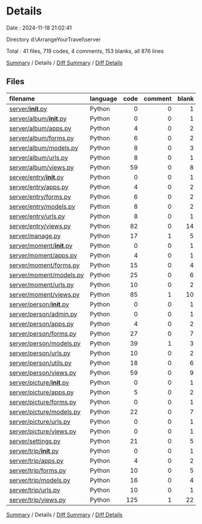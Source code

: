 # Details

Date : 2024-11-18 21:02:41

Directory d:\\ArrangeYourTravel\\server

Total : 41 files,  719 codes, 4 comments, 153 blanks, all 876 lines

[Summary](results.md) / Details / [Diff Summary](diff.md) / [Diff Details](diff-details.md)

## Files
| filename | language | code | comment | blank | total |
| :--- | :--- | ---: | ---: | ---: | ---: |
| [server/__init__.py](/server/__init__.py) | Python | 0 | 0 | 1 | 1 |
| [server/album/__init__.py](/server/album/__init__.py) | Python | 0 | 0 | 1 | 1 |
| [server/album/apps.py](/server/album/apps.py) | Python | 4 | 0 | 2 | 6 |
| [server/album/forms.py](/server/album/forms.py) | Python | 6 | 0 | 2 | 8 |
| [server/album/models.py](/server/album/models.py) | Python | 8 | 0 | 3 | 11 |
| [server/album/urls.py](/server/album/urls.py) | Python | 8 | 0 | 1 | 9 |
| [server/album/views.py](/server/album/views.py) | Python | 59 | 0 | 8 | 67 |
| [server/entry/__init__.py](/server/entry/__init__.py) | Python | 0 | 0 | 1 | 1 |
| [server/entry/apps.py](/server/entry/apps.py) | Python | 4 | 0 | 2 | 6 |
| [server/entry/forms.py](/server/entry/forms.py) | Python | 6 | 0 | 2 | 8 |
| [server/entry/models.py](/server/entry/models.py) | Python | 8 | 0 | 2 | 10 |
| [server/entry/urls.py](/server/entry/urls.py) | Python | 8 | 0 | 1 | 9 |
| [server/entry/views.py](/server/entry/views.py) | Python | 82 | 0 | 14 | 96 |
| [server/manage.py](/server/manage.py) | Python | 17 | 1 | 5 | 23 |
| [server/moment/__init__.py](/server/moment/__init__.py) | Python | 0 | 0 | 1 | 1 |
| [server/moment/apps.py](/server/moment/apps.py) | Python | 4 | 0 | 1 | 5 |
| [server/moment/forms.py](/server/moment/forms.py) | Python | 15 | 0 | 4 | 19 |
| [server/moment/models.py](/server/moment/models.py) | Python | 25 | 0 | 6 | 31 |
| [server/moment/urls.py](/server/moment/urls.py) | Python | 10 | 0 | 2 | 12 |
| [server/moment/views.py](/server/moment/views.py) | Python | 85 | 1 | 10 | 96 |
| [server/person/__init__.py](/server/person/__init__.py) | Python | 0 | 0 | 1 | 1 |
| [server/person/admin.py](/server/person/admin.py) | Python | 0 | 0 | 1 | 1 |
| [server/person/apps.py](/server/person/apps.py) | Python | 4 | 0 | 2 | 6 |
| [server/person/forms.py](/server/person/forms.py) | Python | 27 | 0 | 7 | 34 |
| [server/person/models.py](/server/person/models.py) | Python | 39 | 1 | 3 | 43 |
| [server/person/urls.py](/server/person/urls.py) | Python | 10 | 0 | 2 | 12 |
| [server/person/utils.py](/server/person/utils.py) | Python | 18 | 0 | 6 | 24 |
| [server/person/views.py](/server/person/views.py) | Python | 59 | 0 | 9 | 68 |
| [server/picture/__init__.py](/server/picture/__init__.py) | Python | 0 | 0 | 1 | 1 |
| [server/picture/apps.py](/server/picture/apps.py) | Python | 5 | 0 | 2 | 7 |
| [server/picture/forms.py](/server/picture/forms.py) | Python | 0 | 0 | 1 | 1 |
| [server/picture/models.py](/server/picture/models.py) | Python | 22 | 0 | 7 | 29 |
| [server/picture/urls.py](/server/picture/urls.py) | Python | 0 | 0 | 1 | 1 |
| [server/picture/views.py](/server/picture/views.py) | Python | 0 | 0 | 1 | 1 |
| [server/settings.py](/server/settings.py) | Python | 21 | 0 | 5 | 26 |
| [server/trip/__init__.py](/server/trip/__init__.py) | Python | 0 | 0 | 1 | 1 |
| [server/trip/apps.py](/server/trip/apps.py) | Python | 4 | 0 | 2 | 6 |
| [server/trip/forms.py](/server/trip/forms.py) | Python | 10 | 0 | 5 | 15 |
| [server/trip/models.py](/server/trip/models.py) | Python | 16 | 0 | 4 | 20 |
| [server/trip/urls.py](/server/trip/urls.py) | Python | 10 | 0 | 1 | 11 |
| [server/trip/views.py](/server/trip/views.py) | Python | 125 | 1 | 22 | 148 |

[Summary](results.md) / Details / [Diff Summary](diff.md) / [Diff Details](diff-details.md)